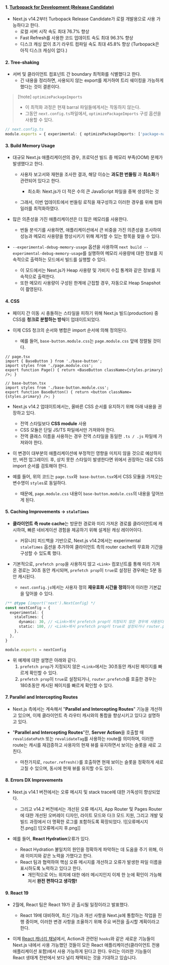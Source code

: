 
#### 1. [Turbopack for Development (Release Candidate)](https://nextjs.org/blog/next-14-2#turbopack-for-development-release-candidate)

- Next.js v14.2부터 Turbopack Release Candidate가 로컬 개발용으로 사용 가능하다고 한다.
	- 로컬 서버 시작 속도 최대 76.7% 향상
	- Fast Refresh를 사용한 코드 업데이트 속도 최대 96.3% 향상
	- 디스크 캐싱 없이 초기 라우트 컴파일 속도 최대 45.8% 향상 (Turbopack은 아직 디스크 캐싱이 없다.)

#### 2. Tree-shaking

- 서버 및 클라이언트 컴포넌트 간 boundary 최적화를 식별했다고 한다.
	- 긴 내용을 정리하면, 사용되지 않는 export를 제거하여 트리 쉐이킹을 가능하게 했다는 것이 결론이다.

> [!note] `optimizePackageImports`
> - 이 최적화 과정은 현재 barral 파일들에게서는 작동하지 않는다.
> - 그동안 `next.config.ts`파일에서, `optimizePackageImports` 구성 옵션을 사용할 수 있다.
```ts
// next.config.ts
module.exports = { experimental: { optimizePackageImports: ['package-name'], },};
```


#### 3. Build Memory Usage

- 대규모 Next.js 애플리케이션의 경우, 프로덕션 빌드 중 메모리 부족(OOM) 문제가 발생했다고 한다.
	- 사용자 보고서와 재현을 조사한 결과, 해당 이슈는 **과도한 번들링** 과 **최소화**가 관련되어 있다고 한다.
		- 최소화: Next.js가 더 적은 수의 큰 JavaScript 파일을 중복 생성하는 것
	
	- 그래서, 이번 업데이트에서 번들링 로직을 재구성하고 이러한 경우를 위해 컴파일러를 최적화하였다.

- 많은 의존성을 가진 애플리케이션은 더 많은 메모리를 사용한다. 
	- 번들 분석기를 사용하면, 애플리케이션에서 큰 비중을 가진 의존성을 조사하여 성능과 메모리 사용량을 향상시키기 위해 제거할 수 있는 항목을 찾을 수 있다.

- `--experimental-debug-memory-usage` 옵션을 사용하여 `next build --experimental-debug-memory-usage`를 실행하여 메모리 사용량에 대한 정보를 지속적으로 출력하는 모드에서 빌드를 실행할 수 있다.
	- 이 모드에서는 Next.js가 Heap 사용량 및 가비지 수집 통계와 같은 정보를 지속적으로 출력한다.
	- 또한 메모리 사용량이 구성된 한계에 근접할 경우, 자동으로 Heap Snapshot이 촬영된다.


#### 4. CSS

-  페이지 간 이동 시 충돌하는 스타일을 피하기 위해 Next.js 빌드(production) 중 CSS를 **청크로 분할하는 방식**이 업데이트되었다.

- 이제 CSS 청크의 순서와 병합은 import 순서에 의해 정의된다.
	- 예를 들어, `base-button.module.css`는 `page.module.css` 앞에 정렬될 것이다.

```tsx
// page.tsx
import { BaseButton } from './base-button'; 
import styles from './page.module.css'; 
export function Page() { return <BaseButton className={styles.primary} />; }
```
```tsx
// base-button.tsx
import styles from './base-button.module.css'; 
export function BaseButton() { return <button className={styles.primary} />; }
```

- Next.js v14.2 업데이트에서는, 올바른 CSS 순서를 유지하기 위해 아래 내용을 권장하고 있다.
	- 전역 스타일보다 **CSS module** 사용
	- CSS 모듈은 단일 JS/TS 파일에서만 가져와야 한다.
	- 전역 클래스 이름을 사용하는 경우 전역 스타일을 동일한 `.ts / .js` 파일에 가져와야 한다.

- 이 변경이 대부분의 애플리케이션에 부정적인 영향을 미치지 않을 것으로 예상하지만, 버전 업그레이드 후, 상치 못한 스타일이 발생한다면 위에서 권장하는 대로 CSS import 순서를 검토해야 한다.

- 예를 들어, 위의 코드는 `page.tsx`와` base-button.tsx`에서 CSS 모듈을 가져오는 변수명이 `styles`로  동일하다.
	- 때문에, `page.module.css` 내용이 `base-button.module.css`의 내용을 덮어쓰게 된다.


#### 5. Caching Improvements -> `staleTimes`

- **클라이언트 측 route cache**는 방문한 경로와 미리 가져온 경로를 클라이언트에 캐시하여, 빠른 네비게이션 경험을 제공하기 위해 설계된 캐싱 레이어이다.
	- 커뮤니티 피드백을 기반으로, Next.js v14.2에서는 experimental `staleTimes` 옵션을 추가하여 클라이언트 측의 router cache의 무효화 기간을 구성할 수 있도록 했다.

- 기본적으로, `prefetch prop`을 사용하지 않고 `<Link>` 컴포넌트를 통해 미리 가져온 경로는 30초 동안 캐시되며, `prefetch prop`이 `true`로 설정된 경우에는 5분 동안 캐시된다. 
	- `next.config.js`에서는 사용자 정의 **재유효화 시간을 정의**하여 이러한 기본값을 덮어쓸 수 있다.

```ts
/** @type {import('next').NextConfig} */
const nextConfig = {
  experimental: {
    staleTimes: {
      dynamic: 30, // <Link>에서 prefetch prop이 지정되지 않은 경우에 사용된다. 기본값: 30초
      static: 180, // <Link>에서 prefetch prop이 true로 설정되거나 router.prefetch를 호출한 경우에 사용된다. (기본값 5분)
    },
  },
}

module.exports = nextConfig
```

- 위 예제에 대한 설명은 아래와 같다.
	1. `prefetch prop`가 지정되지 않은 `<Link>`에서는 30초동안 캐시된 페이지를 빠르게 확인할 수 있다.
	2. `prefetch prop`이 `true`로 설정되거나, `router.prefetch`를 호출한 경우는 180초동안 캐시된 페이지를 빠르게 확인할 수 있다.


#### 7. Parallel and Intercepting Routes

- Next.js 측에서는 계속해서 "**Parallel and Intercepting Routes**" 기능을 개선하고 있으며, 이제 클라이언트 측 라우터 캐시와의 통합을 향상시키고 있다고 설명하고 있다.

-  "**Parallel and Intercepting Routes**"란, **Server Action**을 호출할 때 `revalidatePath` 또는 `revalidateTag`를 사용하는 route를 의미하며, 이러한 route는 캐시를 재검증하고 사용자의 현재 뷰를 유지하면서 보이는 슬롯을 새로 고친다.
	- 마찬가지로, `router.refresh()`를 호출하면 현재 보이는 슬롯을 정확하게 새로 고칠 수 있으며, 동시에 현재 뷰를 유지할 수도 있다.


#### 8. Errors DX Improvements

- Next.js v14.1 버전에서는 오류 메시지 및 stack trace에 대한 가독성이 향상되었다. 
	- 그리고 v14.2 버전에서는 개선된 오류 메시지, App Router 및 Pages Router에 대한 개선된 오버레이 디자인, 라이트 모드와 다크 모드 지원, 그리고 개발 및 빌드 과정에서 더 명확한 로그를 포함하도록 확장되었다.
![[오류메시지 전.png]]
![[오류메시지 후.png]]

- 예를 들어, **React Hydration**오류가 있다.
	-  React Hydration 불일치의 원인을 정확하게 파악하는 데 도움을 주기 위해, 아래 이미지와 같은 노력을 가했다고 한다.
	- React 팀과 협력하여 핵심 오류 메시지를 개선하고 오류가 발생한 파일 이름을 표시하도록 노력하고 있다고 한다. 
		- 개인적으로 어느 위치에 대한 에러 메시지인지 이제 한 눈에 확인이 가능해져서 **완전 편하다고 생각함!**


#### 9. React 19

- 2월에, React 팀은 React 19가 곧 출시될 일정이라고 발표했다.
	- React 19에 대비하여, 최신 기능과 개선 사항을 Next.js에 통합하는 작업을 진행 중이며, 이러한 변경 사항을 조율하기 위해 주요 버전을 출시할 계획이라고 한다.

- 이제 [React 캐너리 채널](https://react.dev/blog/2023/05/03/react-canaries)에서, Action과 관련된 `hooks`와 같은 새로운 기능들이 Next.js 내에서 사용 가능했던 것들이 모든 React 애플리케이션(클라이언트 전용 애플리케이션 포함)에서 사용 가능하게 된다고 한다. 우리는 이러한 기능들이 React 생태계 전반에서 보다 널리 채택되는 것을 기대하고 있습니다.